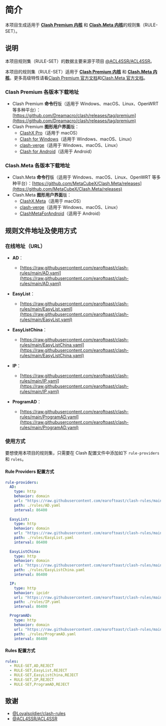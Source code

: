 # 简介

本项目生成适用于 [**Clash Premium 内核**](https://github.com/Dreamacro/clash/releases/tag/premium) 和 [**Clash.Meta 内核**](https://github.com/MetaCubeX/Clash.Meta)的规则集（RULE-SET）。

## 说明

本项目规则集（RULE-SET）的数据主要来源于项目 [@ACL4SSR/ACL4SSR](https://github.com/ACL4SSR/ACL4SSR/tree/master)。

本项目的规则集（RULE-SET）适用于 [**Clash Premium 内核**](https://github.com/Dreamacro/clash/releases/tag/premium) 和 [**Clash.Meta 内核**](https://github.com/MetaCubeX/Clash.Meta)。更多高级特性请看[Clash Premium 官方文档](https://github.com/Dreamacro/clash/wiki/Clash-Premium-Features)和[Clash.Meta 官方文档](https://docs.metacubex.one/)。

### Clash Premium 各版本下载地址

- Clash Premium **命令行**版（适用于 Windows、macOS、Linux、OpenWRT 等多种平台）：[https://github.com/Dreamacro/clash/releases/tag/premium](https://github.com/Dreamacro/clash/releases/tag/premium)
- Clash Premium **图形用户界面**版：
  - [ClashX Pro](https://install.appcenter.ms/users/clashx/apps/clashx-pro/distribution_groups/public)（适用于 macOS）
  - [Clash for Windows](https://github.com/Fndroid/clash_for_windows_pkg/releases)（适用于 Windows、macOS、Linux）
  - [clash-verge](https://github.com/zzzgydi/clash-verge/releases)（适用于 Windows、macOS、Linux）
  - [Clash for Android](https://github.com/Kr328/ClashForAndroid/releases)（适用于 Android）

### Clash.Meta 各版本下载地址

- Clash.Meta **命令行**版（适用于 Windows、macOS、Linux、OpenWRT 等多种平台）：[https://github.com/MetaCubeX/Clash.Meta/releases](https://github.com/MetaCubeX/Clash.Meta/releases)
- Clash.Meta **图形用户界面**版：
  - [ClashX.Meta](https://github.com/MetaCubeX/ClashX.Meta/releases)（适用于 macOS）
  - [clash-verge](https://github.com/zzzgydi/clash-verge/releases)（适用于 Windows、macOS、Linux）
  - [ClashMetaForAndroid](https://github.com/MetaCubeX/ClashMetaForAndroid/releases)（适用于 Android）

## 规则文件地址及使用方式

### 在线地址（URL）

- **AD**：
  - [https://raw.githubusercontent.com/earoftoast/clash-rules/main/AD.yaml](https://raw.githubusercontent.com/earoftoast/clash-rules/main/AD.yaml)

- **EasyList**：
  - [https://raw.githubusercontent.com/earoftoast/clash-rules/main/EasyList.yaml](https://raw.githubusercontent.com/earoftoast/clash-rules/main/EasyList.yaml)

- **EasyListChina**：
  - [https://raw.githubusercontent.com/earoftoast/clash-rules/main/EasyListChina.yaml](https://raw.githubusercontent.com/earoftoast/clash-rules/main/EasyListChina.yaml)

- **IP**：
  - [https://raw.githubusercontent.com/earoftoast/clash-rules/main/IP.yaml](https://raw.githubusercontent.com/earoftoast/clash-rules/main/IP.yaml)

- **ProgramAD**：
  - [https://raw.githubusercontent.com/earoftoast/clash-rules/main/ProgramAD.yaml](https://raw.githubusercontent.com/earoftoast/clash-rules/main/ProgramAD.yaml)

### 使用方式

要想使用本项目的规则集，只需要在 Clash 配置文件中添加如下 `rule-providers` 和 `rules`。

#### Rule Providers 配置方式

```yaml
rule-providers:
  AD:
    type: http
    behavior: domain
    url: "https://raw.githubusercontent.com/earoftoast/clash-rules/main/AD.yaml"
    path: ./rules/AD.yaml
    interval: 86400
    
  EasyList:
    type: http
    behavior: domain
    url: "https://raw.githubusercontent.com/earoftoast/clash-rules/main/EasyList.yaml"
    path: ./rules/EasyList.yaml
    interval: 86400
    
  EasyListChina:
    type: http
    behavior: domain
    url: "https://raw.githubusercontent.com/earoftoast/clash-rules/main/EasyListChina.yaml"
    path: ./rules/EasyListChina.yaml
    interval: 86400

  IP:
    type: http
    behavior: ipcidr
    url: "https://raw.githubusercontent.com/earoftoast/clash-rules/main/IP.yaml"
    path: ./rules/IP.yaml
    interval: 86400

  ProgramAD:
    type: http
    behavior: domain
    url: "https://raw.githubusercontent.com/earoftoast/clash-rules/main/ProgramAD.yaml"
    path: ./rules/ProgramAD.yaml
    interval: 86400
```

#### Rules 配置方式

```yaml
rules:
  - RULE-SET,AD,REJECT
  - RULE-SET,EasyList,REJECT
  - RULE-SET,EasyListChina,REJECT
  - RULE-SET,IP,REJECT
  - RULE-SET,ProgramAD,REJECT
```

## 致谢

- [@Loyalsoldier/clash-rules](https://github.com/Loyalsoldier/clash-rules)
- [@ACL4SSR/ACL4SSR](https://github.com/ACL4SSR/ACL4SSR/tree/master)
